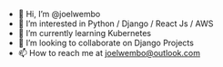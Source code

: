 - 👋 Hi, I’m @joelwembo
- 👀 I’m interested in Python / Django / React Js / AWS
- 🌱 I’m currently learning Kubernetes
- 💞️ I’m looking to collaborate on Django Projects
- 📫 How to reach me at joelwembo@outlook.com

<!---
joelwembo/joelwembo I am Full-Stack Developer, I specialize on building applications for banking, blockchain, ecommerce and financial services using Python, Django, 
Flask , Bottle, FastAPI, JavaScript, React Js , NextJS, AWS Cloud Computing, Docker, Jenkins, Kubernetes , Ansible, Ubuntu, and PostreSQL. 
I have achieved works in front-end, back-end web, Mobile Applications. I also provide financial accounting, trading modeling, Analysis consultation.
--->
